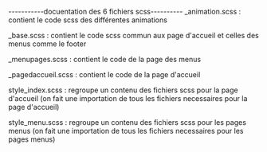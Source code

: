 -----------docuentation des 6 fichiers scss----------
_animation.scss : contient le code scss des différentes animations

_base.scss : contient le code scss commun aux page d'accueil et celles des menus comme le footer 

_menupages.scss : contient le code de la page des menus

_pagedaccueil.scss : contient le code de la page d'accueil

style_index.scss : regroupe un contenu des fichiers scss pour la page d'accueil (on fait une importation de tous les fichiers necessaires pour la page d'accueil)

style_menu.scss : regroupe un contenu des  fichiers scss pour les pages menus (on fait une importation de tous les fichiers necessaires pour les pages menus)
